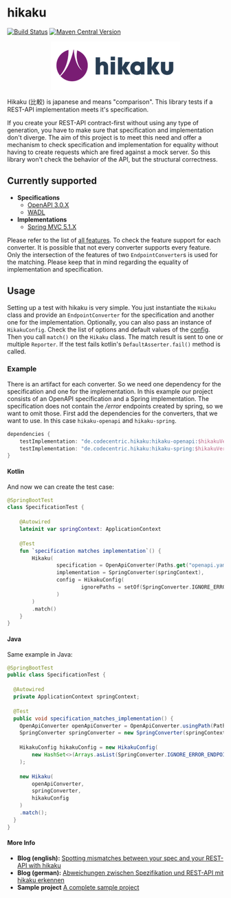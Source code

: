 # hikaku
[![Build Status](https://api.travis-ci.org/codecentric/hikaku.svg?branch=master)](https://travis-ci.org/codecentric/hikaku) [![Maven Central Version](https://img.shields.io/maven-central/v/de.codecentric.hikaku/hikaku-core.svg)](https://search.maven.org/search?q=g:de.codecentric.hikaku)

<p align="center">
  <img src="docs/images/hikaku-logo-small.png">
</p>

Hikaku (比較) is japanese and means "comparison". This library tests if a REST-API implementation meets it's specification.

If you create your REST-API contract-first without using any type of generation, you have to make sure that specification and implementation don't diverge.
The aim of this project is to meet this need and offer a mechanism to check specification and implementation for equality without having to create requests which are fired against a mock server. So this library won't check the behavior of the API, but the structural correctness.

## Currently supported

+ **Specifications**
  + [OpenAPI 3.0.X](docs/openapi.md)
  + [WADL](docs/wadl.md)
+ **Implementations**
  + [Spring MVC 5.1.X](docs/spring.md)
  
Please refer to the list of [all features](docs/features.md). To check the feature support for each converter.
It is possible that not every converter supports every feature. Only the intersection of the features of two `EndpointConverter`s is used for the matching. Please keep that in mind regarding the equality of implementation and specification.
  
## Usage

Setting up a test with hikaku is very simple. You just instantiate the `Hikaku` class and provide an `EndpointConverter` for the specification and another one for the implementation. Optionally, you can also pass an instance of `HikakuConfig`. Check the list of options and default values of the [config](docs/config.md). Then you call `match()` on the `Hikaku` class.
The match result is sent to one or multiple `Reporter`. If the test fails kotlin's `DefaultAsserter.fail()` method is called.


### Example

There is an artifact for each converter. So we need one dependency for the specification and one for the implementation. In this example our project consists of an OpenAPI specification and a Spring implementation. The specification does not contain the _/error_ endpoints created by spring, so we want to omit those.
First add the dependencies for the converters, that we want to use. In this case `hikaku-openapi` and `hikaku-spring`.

```gradle
dependencies {
    testImplementation: "de.codecentric.hikaku:hikaku-openapi:$hikakuVersion"
    testImplementation: "de.codecentric.hikaku:hikaku-spring:$hikakuVersion"
}
```

#### Kotlin

And now we can create the test case:

```kotlin
@SpringBootTest
class SpecificationTest {

    @Autowired
    lateinit var springContext: ApplicationContext

    @Test
    fun `specification matches implementation`() {
        Hikaku(
                specification = OpenApiConverter(Paths.get("openapi.yaml")),
                implementation = SpringConverter(springContext),
                config = HikakuConfig(
                        ignorePaths = setOf(SpringConverter.IGNORE_ERROR_ENDPOINT)
                )
        )
        .match()
    }
}
```

#### Java

Same example in Java:

```java
@SpringBootTest
public class SpecificationTest {

  @Autowired
  private ApplicationContext springContext;

  @Test
  public void specification_matches_implementation() {
    OpenApiConverter openApiConverter = OpenApiConverter.usingPath(Paths.get("openapi.json"));
    SpringConverter springConverter = new SpringConverter(springContext);

    HikakuConfig hikakuConfig = new HikakuConfig(
        new HashSet<>(Arrays.asList(SpringConverter.IGNORE_ERROR_ENDPOINT))
    );
    
    new Hikaku(
        openApiConverter,
        springConverter,
        hikakuConfig
    )
    .match();
  }
}
```

#### More Info

* **Blog (english):** [Spotting mismatches between your spec and your REST-API with hikaku](https://blog.codecentric.de/en/2019/03/spot-mismatches-between-your-spec-and-your-rest-api/)
* **Blog (german):** [ Abweichungen zwischen Spezifikation und REST-API mit hikaku erkennen](https://blog.codecentric.de/2019/03/abweichungen-zwischen-rest-api-spezifikation-erkennen/)
* **Sample project** [A complete sample project](https://github.com/cc-jhr/hikaku-sample)